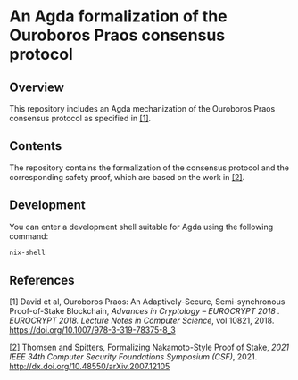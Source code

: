 # An Agda formalization of the Ouroboros Praos consensus protocol

## Overview

This repository includes an Agda mechanization of the Ouroboros Praos consensus
protocol as specified in [[1]](#1).

## Contents

The repository contains the formalization of the consensus protocol and the corresponding safety proof, which are based on the work in [[2]](#2).

## Development

You can enter a development shell suitable for Agda using the following command:

```bash
nix-shell
```
## References

[1] David et al, Ouroboros Praos: An Adaptively-Secure, Semi-synchronous Proof-of-Stake Blockchain, _Advances in Cryptology – EUROCRYPT 2018 . EUROCRYPT 2018. Lecture Notes in Computer Science_, vol 10821, 2018. https://doi.org/10.1007/978-3-319-78375-8_3

[2] Thomsen and Spitters, Formalizing Nakamoto-Style Proof of Stake, _2021 IEEE 34th Computer Security Foundations Symposium (CSF)_, 2021. http://dx.doi.org/10.48550/arXiv.2007.12105

